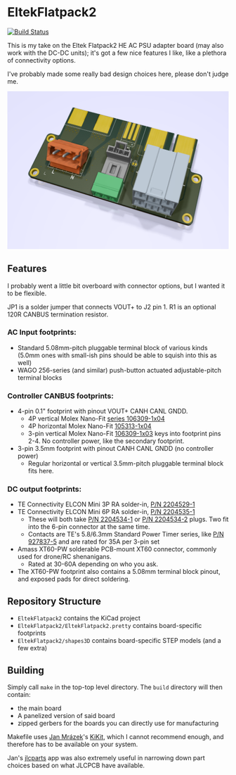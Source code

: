 # EltekFlatpack2
[![Build Status](https://travis-ci.com/neg2led/flatpack2-adapter.svg?branch=master)](https://travis-ci.com/neg2led/flatpack2-adapter)

This is my take on the Eltek Flatpack2 HE AC PSU adapter board (may also work with the DC-DC units); it's got a few nice features I like, like a plethora of connectivity options.

I've probably made some really bad design choices here, please don't judge me.

![KiCad raytraced board render](EltekFlatpack2.png)

## Features
I probably went a little bit overboard with connector options, but I wanted it to be flexible.

JP1 is a solder jumper that connects VOUT+ to J2 pin 1.
R1 is an optional 120R CANBUS termination resistor.

### AC Input footprints:
  - Standard 5.08mm-pitch pluggable terminal block of various kinds (5.0mm ones with small-ish pins should be able to squish into this as well)
  - WAGO 256-series (and similar) push-button actuated adjustable-pitch terminal blocks

### Controller CANBUS footprints:
- 4-pin 0.1" footprint with pinout VOUT+ CANH CANL GNDD.
  - 4P vertical Molex Nano-Fit [series 106309-1x04](https://www.molex.com/molex/search/deepSearch?pQuery=q%253D*%253A*%2540fq%253Dcollection%253Aimpulse%2540fq%253Dcollection%253Aimpulse%2540fq%253Dproductseries%253A%2522105309%2522%252BOR%252Bengineeringnumber%253A%2522105309%2522%2540fq%253Dcategory%253A%2522PCB%252BHeaders%2522%2540fq%253Dcircuitsloaded%253A%25224%2522&currentQuery=colorresin%3ABlack&origin=_l1stv13w)
  - 4P horizontal Molex Nano-Fit [105313-1x04](https://www.molex.com/molex/search/deepSearch?pQuery=q%253D*%253A*%2540fq%253Dcollection%253Aimpulse%2540fq%253Dcollection%253Aimpulse%2540fq%253Dproductseries%253A%2522105313%2522%252BOR%252Bengineeringnumber%253A%2522105313%2522%2540fq%253Dcategory%253A%2522PCB%252BHeaders%2522%2540fq%253Dcircuitsloaded%253A%25224%2522&currentQuery=colorresin%3ABlack&origin=_l1stv13w)
  - 3-pin vertical Molex Nano-Fit [106309-1x03](https://www.molex.com/molex/search/deepSearch?pQuery=q%253D*%253A*%2540fq%253Dcollection%253Aimpulse%2540fq%253Dcollection%253Aimpulse%2540fq%253Dproductseries%253A%2522105309%2522%252BOR%252Bengineeringnumber%253A%2522105309%2522%2540fq%253Dcategory%253A%2522PCB%252BHeaders%2522%2540fq%253Dcircuitsloaded%253A%25223%2522&currentQuery=colorresin%3ABlack&origin=_l1stv13w) keys into footprint pins 2-4. No controller power, like the secondary footprint.
- 3-pin 3.5mm footprint with pinout CANH CANL GNDD (no controller power)
  - Regular horizontal or vertical 3.5mm-pitch pluggable terminal block fits here.

### DC output footprints:
- TE Connectivity ELCON Mini 3P RA solder-in, [P/N 2204529-1](https://www.te.com/usa-en/product-2204529-1.html)
- TE Connectivity ELCON Mini 6P RA solder-in, [P/N 2204535-1](https://www.te.com/usa-en/product-2204535-1.html)
  - These will both take [P/N 2204534-1](https://www.te.com/usa-en/product-2204534-1.html) or [P/N 2204534-2](https://www.te.com/usa-en/product-2204534-2.html) plugs. Two fit into the 6-pin connector at the same time.
  - Contacts are TE's 5.8/6.3mm Standard Power Timer series, like [P/N 927837-5](https://www.te.com/usa-en/product-927837-5.html) and are rated for 35A per 3-pin set
- Amass XT60-PW solderable PCB-mount XT60 connector, commonly used for drone/RC shenanigans.
  - Rated at 30-60A depending on who you ask.
- The XT60-PW footprint also contains a 5.08mm terminal block pinout, and exposed pads for direct soldering.


## Repository Structure
- `EltekFlatpack2` contains the KiCad project
- `EltekFlatpack2/EltekFlatpack2.pretty` contains board-specific footprints
- `EltekFlatpack2/shapes3D` contains board-specific STEP models (and a few extra)


## Building
Simply call `make` in the top-top level directory. The `build` directory will then contain:

- the main board
- A panelized version of said board
- zipped gerbers for the boards you can directly use for manufacturing

Makefile uses [Jan Mrázek](https://github.com/yaqwsx)'s [KiKit](https://github.com/yaqwsx/KiKit), which I cannot recommend enough, and therefore has to be available on your system.

Jan's [jlcparts](https://yaqwsx.github.io/jlcparts/) app was also extremely useful in narrowing down part choices based on what JLCPCB have available.
